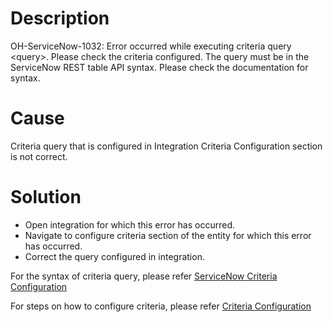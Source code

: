 # Description

OH-ServiceNow-1032: Error occurred while executing criteria query &lt;query&gt;. Please check the criteria configured. The query must be in the ServiceNow REST table API syntax. Please check the documentation for syntax.

# Cause

Criteria query that is configured in Integration Criteria Configuration section is not correct.

# Solution

* Open integration for which this error has occurred.
* Navigate to configure criteria section of the entity for which this error has occurred.
* Correct the query configured in integration.

For the syntax of criteria query, please refer [ServiceNow Criteria Configuration](../connectors/servicenow.mf#criteria_configuration)

For steps on how to configure criteria, please refer [Criteria Configuration](../integrate/integration-configuration.md#criteria_configuration)
